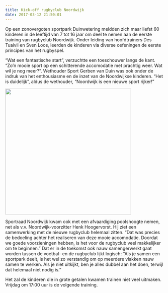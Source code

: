 ```yaml
---
title: Kick-off rugbyclub Noordwijk
date: 2017-03-12 21:50:01
---
```





Op een zonovergoten sportpark Duinwetering meldden zich maar liefst 60 kinderen in de leeftijd van 7 tot 16 jaar om deel te nemen aan de eerste training van rugbyclub Noordwijk. Onder leiding van hoofdtrainers Des Tuaivii en Sven Loos, leerden de kinderen via diverse oefeningen de eerste principes van het rugbyspel.

“Wat een fantastische start”, verzuchtte een toeschouwer langs de kant. “Zo’n mooie sport op een schitterende accomodatie met prachtig weer. Wat wil je nog meer?”. 
Wethouder Sport Gerben van Duin was ook onder de indruk van het enthousiasme en de inzet van de Noordwijkse kinderen. “Het is duidelijk”, aldus de wethouder, “Noordwijk is een nieuwe sport rijker!” 

<img src="/assets/images/training1/IMG_8195.JPG" width="400">

Sportraad Noordwijk kwam ook met een afvaardiging poolshoogte nemen, net als v.v. Noordwijk-voorzitter Henk Hoogervorst. Hij ziet een samenwerking met de nieuwe rugbyclub helemaal zitten. “Dat was precies de bedoeling achter het realiseren van deze mooie accomodatie. Doordat we goede voorzieningen hebben, is het voor de rugbyclub veel makkelijker om te beginnen.” Dat er in de toekomst ook nauw samengerwerkt gaat worden tussen de voetbal- en de rugbyclub lijkt logisch: “Als je samen een sportpark deelt, is het wel zo verstandig om op meerdere vlakken nauw samen te werken. Als je niet uitkijkt, ben je alles dubbel aan het doen, terwijl dat helemaal niet nodig is.”

Het zal de kinderen die in grote getalen kwamen trainen niet veel uitmaken. Vrijdag om 17:00 uur is de volgende training. 

